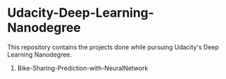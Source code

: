 # Udacity-Deep-Learning-Nanodegree
This repository contains the projects done while pursuing Udacity's Deep Learning Nanodegree.
1. Bike-Sharing-Prediction-with-NeuralNetwork
